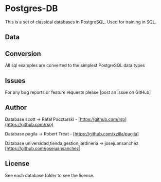 # Postgres-DB
 
This is a set of classical databases  in PostgreSQL.
Used for training in SQL.

Data
----


Conversion
----------
All sql examples are converted to the simplest PostgreSQL data types 

Issues
------
For any bug reports or feature requests please
[post an issue on GitHub]

Author
------

Database scott  -> Rafał Pocztarski - [https://github.com/rsp](https://github.com/rsp)

Database pagila -> Robert Treat - [https://github.com/xzilla/pagila]

Database universidad,tienda,gestion,jardineria -> josejuansanchez [https://github.com/josejuansanchez]



License
-------
See each database folder to see the license.
